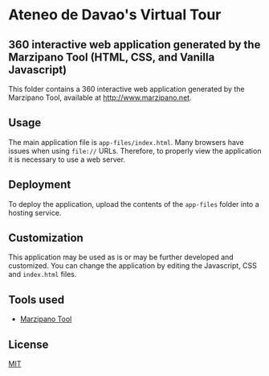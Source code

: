 # Ateneo de Davao's Virtual Tour

## 360 interactive web application generated by the Marzipano Tool (HTML, CSS, and Vanilla Javascript)

This folder contains a 360 interactive web application generated by the
Marzipano Tool, available at http://www.marzipano.net.

## Usage

The main application file is `app-files/index.html`. Many browsers have issues
when using `file://` URLs. Therefore, to properly view the application it is
necessary to use a web server.

## Deployment

To deploy the application, upload the contents of the `app-files` folder into
a hosting service.

## Customization

This application may be used as is or may be further developed and customized.
You can change the application by editing the Javascript, CSS and `index.html`
files.

## Tools used

-   [Marzipano Tool](https://www.marzipano.net/tool/)

## License
[MIT](https://choosealicense.com/licenses/mit/)
